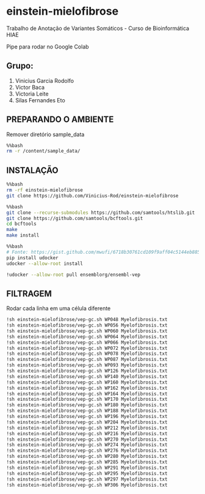 # einstein-mielofibrose
Trabalho de Anotação de Variantes Somáticos - Curso de Bioinformática HIAE

Pipe para rodar no Google Colab



## Grupo:
1.   Vinicius Garcia Rodolfo
2.   Victor Baca
3.   Victoria Leite
4.   Silas Fernandes Eto



## PREPARANDO O AMBIENTE

Remover diretório sample_data

```bash
%%bash
rm -r /content/sample_data/
```

## INSTALAÇÃO

```bash
%%bash
rm -rf einstein-mielofibrose
git clone https://github.com/Vinicius-Rod/einstein-mielofibrose
```

```bash
%%bash
git clone --recurse-submodules https://github.com/samtools/htslib.git
git clone https://github.com/samtools/bcftools.git
cd bcftools
make
make install
```

```bash
%%bash
# Fonte: https://gist.github.com/mwufi/6718b30761cd109f9aff04c5144eb885
pip install udocker
udocker --allow-root install
```

```bash
!udocker --allow-root pull ensemblorg/ensembl-vep
```

## FILTRAGEM

Rodar cada linha em uma célula diferente

```bash
!sh einstein-mielofibrose/vep-gc.sh WP048 Myelofibrosis.txt
!sh einstein-mielofibrose/vep-gc.sh WP056 Myelofibrosis.txt
!sh einstein-mielofibrose/vep-gc.sh WP060 Myelofibrosis.txt
!sh einstein-mielofibrose/vep-gc.sh WP064 Myelofibrosis.txt
!sh einstein-mielofibrose/vep-gc.sh WP066 Myelofibrosis.txt
!sh einstein-mielofibrose/vep-gc.sh WP072 Myelofibrosis.txt
!sh einstein-mielofibrose/vep-gc.sh WP078 Myelofibrosis.txt
!sh einstein-mielofibrose/vep-gc.sh WP087 Myelofibrosis.txt
!sh einstein-mielofibrose/vep-gc.sh WP093 Myelofibrosis.txt
!sh einstein-mielofibrose/vep-gc.sh WP126 Myelofibrosis.txt
!sh einstein-mielofibrose/vep-gc.sh WP140 Myelofibrosis.txt
!sh einstein-mielofibrose/vep-gc.sh WP160 Myelofibrosis.txt
!sh einstein-mielofibrose/vep-gc.sh WP162 Myelofibrosis.txt
!sh einstein-mielofibrose/vep-gc.sh WP164 Myelofibrosis.txt
!sh einstein-mielofibrose/vep-gc.sh WP170 Myelofibrosis.txt
!sh einstein-mielofibrose/vep-gc.sh WP180 Myelofibrosis.txt
!sh einstein-mielofibrose/vep-gc.sh WP188 Myelofibrosis.txt
!sh einstein-mielofibrose/vep-gc.sh WP196 Myelofibrosis.txt
!sh einstein-mielofibrose/vep-gc.sh WP204 Myelofibrosis.txt
!sh einstein-mielofibrose/vep-gc.sh WP212 Myelofibrosis.txt
!sh einstein-mielofibrose/vep-gc.sh WP216 Myelofibrosis.txt
!sh einstein-mielofibrose/vep-gc.sh WP270 Myelofibrosis.txt
!sh einstein-mielofibrose/vep-gc.sh WP274 Myelofibrosis.txt
!sh einstein-mielofibrose/vep-gc.sh WP276 Myelofibrosis.txt
!sh einstein-mielofibrose/vep-gc.sh WP280 Myelofibrosis.txt
!sh einstein-mielofibrose/vep-gc.sh WP285 Myelofibrosis.txt
!sh einstein-mielofibrose/vep-gc.sh WP291 Myelofibrosis.txt
!sh einstein-mielofibrose/vep-gc.sh WP295 Myelofibrosis.txt
!sh einstein-mielofibrose/vep-gc.sh WP297 Myelofibrosis.txt
!sh einstein-mielofibrose/vep-gc.sh WP306 Myelofibrosis.txt

```
